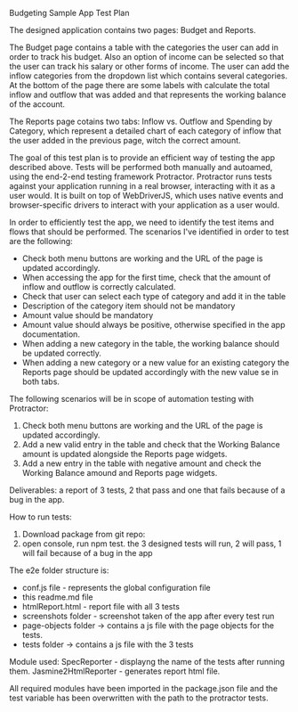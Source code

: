 Budgeting Sample App Test Plan

The designed application contains two pages: Budget and Reports. 

The Budget page contains a table with the categories the user can add in order to track his budget. Also an option of income can be selected so that the user can track his salary or other forms of income. The user can add the inflow categories from the dropdown list which contains several categories. At the bottom of the page there are some labels with calculate the total inflow and outflow that was added and that represents the working balance of the account.

The Reports page cotains two tabs: Inflow vs. Outflow and Spending by Category, which represent a detailed chart of each category of inflow that the user added in the previous page, witch the correct amount.

The goal of this test plan is to provide an efficient way of testing the app described above. Tests will be performed both manually and autoamed, using the end-2-end testing framework Protractor. Protractor runs tests against your application running in a real browser, interacting with it as a user would. It is built on top of WebDriverJS, which uses native events and browser-specific drivers to interact with your application as a user would.

In order to efficiently test the app, we need to identify the test items and flows that should be performed. The scenarios I've identified in order to test are the following:
- Check both menu buttons are working and the URL of the page is updated accordingly.
- When accessing the app for the first time, check that the amount of inflow and outflow is correctly calculated.
- Check that user can select each type of category and add it in the table 
- Description of the category item should not be mandatory
- Amount value should be mandatory
- Amount value should always be positive, otherwise specified in the app documentation.
- When adding a new category in the table, the working balance should be updated correctly.
- When adding a new category or a new value for an existing category the Reports page should be updated accordingly with the new value se in both tabs.

The following scenarios will be in scope of automation testing with Protractor:

1. Check both menu buttons are working and the URL of the page is updated accordingly.
2. Add a new valid entry in the table and check that the Working Balance amount is updated alongside the Reports page widgets.
3. Add a new entry in the table with negative amount and check the Working Balance amound and Reports page widgets.

Deliverables: a report of 3 tests, 2 that pass and one that fails because of a bug in the app.

How to run tests:

1. Download package from git repo:
2. open console, run npm test. the 3 designed tests will run, 2 will pass, 1 will fail because of a bug in the app

The e2e folder structure is:
- conf.js file - represents the global configuration file
- this readme.md file
- htmlReport.html - report file with all 3 tests
- screenshots folder - screenshot taken of the app after every test run
- page-objects folder -> contains a js file with the page objects for the tests.
- tests folder -> contains a js file with the 3 tests

Module used: 
 SpecReporter - displayng the name of the tests after running them.
 Jasmine2HtmlReporter - generates report html file.
 
 All required modules have been imported in the package.json file and the test variable has been overwritten with the path to the protractor tests.

